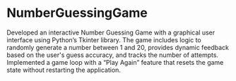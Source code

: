 # NumberGuessingGame
Developed an interactive Number Guessing Game with a graphical user interface using Python’s Tkinter library. The game includes logic to randomly generate a number between 1 and 20, provides dynamic feedback based on the user's guess accuracy, and tracks the number of attempts. Implemented a game loop with a “Play Again” feature that resets the game state without restarting the application.
